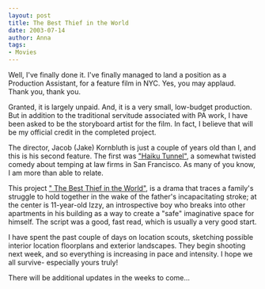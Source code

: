 ```yaml
---
layout: post
title: The Best Thief in the World
date: 2003-07-14
author: Anna
tags:
- Movies
---
```


<p>Well, I've finally done it.  I've finally managed to land a position
as a Production Assistant, for a feature film in NYC. Yes, you may
applaud. Thank you, thank you.</p>
<p>Granted, it is largely unpaid. And, it is a very small, low-budget
production. But in addition to the traditional servitude associated
with PA work, I have been asked to be the storyboard artist for the
film. In fact, I believe that will be my official credit in the
completed project. </p>
<p>The director, Jacob (Jake) Kornbluth is just a couple of years old
than I, and this is his second feature. The first was <a
href="http://www.haikutunnel.com/">"Haiku Tunnel"</a>, a somewhat
twisted comedy about temping at law firms in San Francisco. As many of
you know, I am more than able to relate.</p>
<p>This project <a
href="http://www.sundancechannel.com/scenes/index.php?ixContent=4063">"
The Best Thief in the World"</a>, is a drama that traces a family's
struggle to hold together in the wake of the father's incapacitating
stroke; at the center is 11-year-old Izzy, an introspective boy who
breaks into other apartments in his building as a way to create a
"safe" imaginative space for himself.  The script was a good, fast
read, which is usually a very good start.</p>
<p>I have spent the past couple of days on location scouts, sketching
possible interior location floorplans and exterior landscapes. They
begin shooting next week, and so everything is increasing in pace and
intensity. I hope we all survive- especially yours truly!</p>
<p>There will be additional updates in the weeks to come...</p>